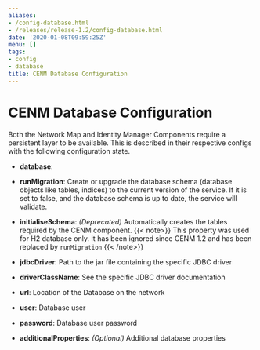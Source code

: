 ```yaml
---
aliases:
- /config-database.html
- /releases/release-1.2/config-database.html
date: '2020-01-08T09:59:25Z'
menu: []
tags:
- config
- database
title: CENM Database Configuration
---
```



# CENM Database Configuration
<!-- Sentence below: needs clarity - to be available needs to be rewritten to make it more meaningful.. -->
Both the Network Map and Identity Manager Components require a persistent layer to be available. This is described in
their respective configs with the following configuration state.


* **database**: 

* **runMigration**: 
Create or upgrade the database schema (database objects like tables, indices) to the current version of the service. If it is set to false, and the database schema is up to date, the service will validate.

* **initialiseSchema**: 
*(Deprecated)* Automatically creates the tables required by the CENM component. 
{{< note>}} This property was used for H2 database only. It has  been ignored since CENM 1.2 and has been replaced by `runMigration` {{< /note>}}

 
* **jdbcDriver**: 
Path to the jar file containing the specific JDBC driver


* **driverClassName**: 
See the specific JDBC driver documentation
<!-- Is there a link to it? -->


* **url**: 
Location of the Database on the network


* **user**: 
Database user


* **password**: 
Database user password


* **additionalProperties**: 
*(Optional)* Additional database properties





